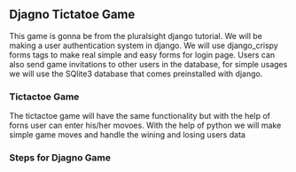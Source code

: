 ## Djagno Tictatoe Game

This game is gonna be from the pluralsight django tutorial.
We will be making a user authentication system in django.
We will use django_crispy forms tags to make real simple and easy forms for login page.
Users can also send game invitations to other users in the database, for simple usages we will use the SQlite3 database that comes
preinstalled with django.

### Tictactoe Game
The tictactoe game will have the same functionality but with the help of forns user can enter his/her movoes.
With the help of python we will make simple game moves and handle the wining and losing users data

### Steps for Djagno Game
